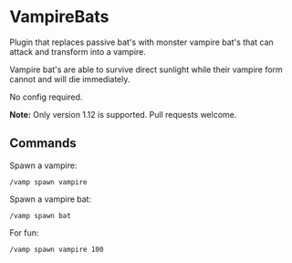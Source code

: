 # VampireBats

Plugin that replaces passive bat's with monster vampire bat's
that can attack and transform into a vampire.

Vampire bat's are able to survive direct sunlight while their
vampire form cannot and will die immediately.

No config required.

**Note:** Only version 1.12 is supported. Pull requests welcome.

## Commands

Spawn a vampire:

    /vamp spawn vampire

Spawn a vampire bat:

    /vamp spawn bat

For fun:

    /vamp spawn vampire 100

